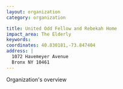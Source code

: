 ```yaml
---
layout: organization
category: organization

title: United Odd Fellow and Rebekah Home
impact_area: The Elderly
keywords: 
coordinates: 40.830181,-73.847404
address: |
  1072 Havemeyer Avenue
  Bronx NY 10461
---
```

Organization's overview
